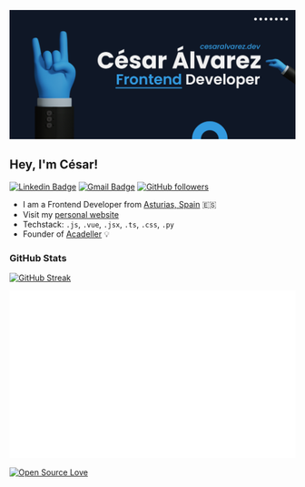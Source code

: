 [![César Álvarez](https://github.com/cesaralvrz/cesaralvrz/blob/main/img/banner.png)](https://cesaralvarez.dev/)

## Hey, I'm César!

[![Linkedin Badge](https://img.shields.io/badge/-C%C3%A9sar%20Álvarez%20Llaneza-blue?style=social&logo=Linkedin&logoColor=blue&link=https://www.linkedin.com/in/cesaralvarezllaneza/)](https://www.linkedin.com/in/cesaralvarezllaneza/)
[![Gmail Badge](https://img.shields.io/badge/-cesaralvrzll-c14438?style=social&logo=Gmail&logoColor=red&link=mailto:cesaralvrzll@gmail.com)](mailto:cesaralvrzll@gmail.com)
[![GitHub followers](https://img.shields.io/github/followers/cesaralvrz?label=Follow&style=social)](https://github.com/cesaralvrz) 

* I am a Frontend Developer from [Asturias, Spain](https://www.youtube.com/watch?v=g4dUHEkAL4M&ab_channel=TurismoAsturias) 🇪🇸
* Visit my [personal website](https://cesaralvarez.dev/) 
* Techstack: `.js`, `.vue`, `.jsx`, `.ts`, `.css`, `.py` 
* Founder of [Acadeller](https://github.com/Acadeller) 💡

### GitHub Stats

[![GitHub Streak](https://github-readme-streak-stats.herokuapp.com?user=cesaralvrz&theme=dracula)](https://git.io/streak-stats)

![Most Used Languages](https://raw.githubusercontent.com/cesaralvrz/github-stats-transparent/output/generated/languages.svg)

[![Open Source Love](https://badges.frapsoft.com/os/v1/open-source.svg?v=102)](https://github.com/ellerbrock/open-source-badge/)


